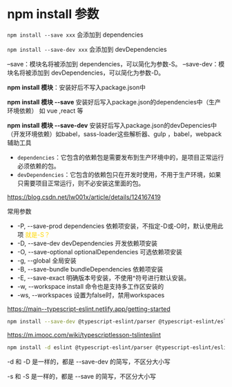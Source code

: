 # npm install 参数

`npm install --save xxx` 会添加到 dependencies

`npm install --save-dev xxx` 会添加到 devDependencies

–save：模块名将被添加到 dependencies，可以简化为参数-S。
–save-dev：模块名将被添加到 devDependencies，可以简化为参数-D。

**npm install 模块**：安装好后不写入package.json中

**npm install 模块 --save** 安装好后写入package.json的dependencies中（生产环境依赖） 如 vue ,react 等

**npm install 模块 --save-dev** 安装好后写入package.json的devDepencies中（开发环境依赖）如babel，sass-loader这些解析器、gulp ，babel，webpack 辅助工具

- `dependencies`：它包含的依赖包是需要发布到生产环境中的，是项目正常运行必须依赖的包。
- `devDependencies`：它包含的依赖包只在开发时使用，不用于生产环境，如果只需要项目正常运行，则不必安装这里面的包。

https://blog.csdn.net/lw001x/article/details/124167419

常用参数

- -P, --save-prod           dependencies 依赖项安装，不指定-D或-O时，默认使用此项 <font color=gold>就是-S？</font>
- -D, --save-dev            devDependencies 开发依赖项安装
- -O, --save-optional     optionalDependencies 可选依赖项安装
- -g, --global                 全局安装
- -B, --save-bundle       bundleDependencies 依赖项安装
- -E, --save-exact         明确版本号安装，不使用^符号进行默认安装。
- -w, --workspace          install 命令也是支持多工作区安装的
- -ws, --workspaces      设置为false时，禁用workspaces

https://main--typescript-eslint.netlify.app/getting-started

```sh
npm install --save-dev @typescript-eslint/parser @typescript-eslint/eslint-plugin eslint typescript
```

https://m.imooc.com/wiki/typescriptlesson-tslinteslint

```sh
npm install -d eslint @typescript-eslint/parser @typescript-eslint/eslint-plugin
```

-d 和 -D 是一样的，都是 --save-dev 的简写，不区分大小写

-s 和 -S 是一样的，都是 --save 的简写，不区分大小写

